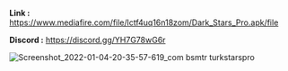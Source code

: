 **Link :** https://www.mediafire.com/file/lctf4uq16n18zom/Dark_Stars_Pro.apk/file

**Discord :** https://discord.gg/YH7G78wG6r

![Screenshot_2022-01-04-20-35-57-619_com bsmtr turkstarspro](https://user-images.githubusercontent.com/96668467/148101963-00389885-7c6d-4302-81a7-e7f069c68847.jpg)
